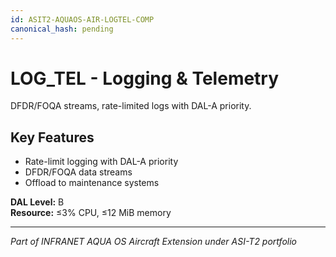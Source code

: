 ```yaml
---
id: ASIT2-AQUAOS-AIR-LOGTEL-COMP
canonical_hash: pending
---
```


# LOG_TEL - Logging & Telemetry

DFDR/FOQA streams, rate-limited logs with DAL-A priority.

## Key Features
- Rate-limit logging with DAL-A priority
- DFDR/FOQA data streams
- Offload to maintenance systems

**DAL Level:** B  
**Resource:** ≤3% CPU, ≤12 MiB memory

---
*Part of INFRANET AQUA OS Aircraft Extension under ASI-T2 portfolio*
